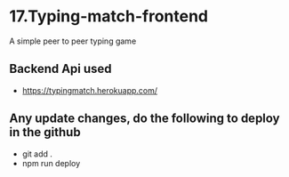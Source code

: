 # 17.Typing-match-frontend
A simple peer to peer typing game

## Backend Api used
- https://typingmatch.herokuapp.com/

## Any update changes, do the following to deploy in the github
- git add .
- npm run deploy
